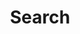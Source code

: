 ---
title: "Search"
placeholder: Search demo site with full text fuzzy search ...
layout: "search"
---
